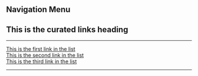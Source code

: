 <h2 class="rhddx-m-dark">Navigation Menu</h2>
<div class="component assembly assembly-type-curated_links_rhdp2 rhd-c-curated-links pf-c-content nav-menu">
  <div class="pf-l-grid pf-m-gutter">
    <div class="pf-l-grid__item">
      <h2 class="pf-c-title">This is the curated links heading</h2>
      <hr class="rhd-c-divider">
      <div class="pf-l-flex pf-m-column">
        <div class="pf-l-flex__item">
          <a href="#" >This is the first link in the list</a>
        </div>
        <div class="pf-l-flex__item">
          <a href="#" >This is the second link in the list</a>
        </div>
        <div class="pf-l-flex__item">
          <a href="#" >This is the third link in the list</a>
        </div>
      </div>
      <hr class="rhd-c-divider">
    </div>
  </div>
</div>
